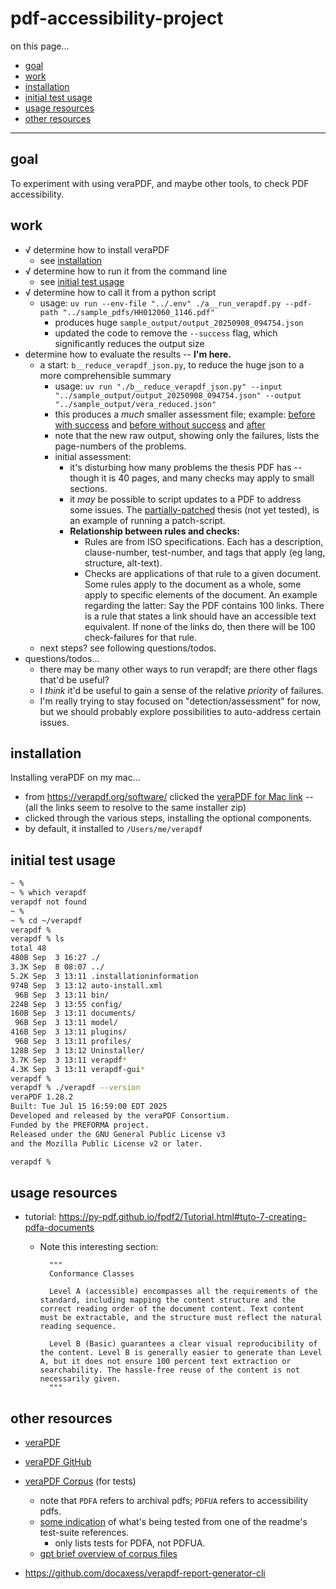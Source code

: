 # pdf-accessibility-project

on this page...
- [goal](#goal)
- [work](#work)
- [installation](#installation)
- [initial test usage](#initial-test-usage)
- [usage resources](#usage-resources)
- [other resources](#other-resources)

---


## goal

To experiment with using veraPDF, and maybe other tools, to check PDF accessibility.


## work

- √ determine how to install veraPDF
    - see [installation](#installation)
- √ determine how to run it from the command line
    - see [initial test usage](#initial-test-usage)
- √ determine how to call it from a python script
    - usage: `uv run --env-file "../.env" ./a__run_verapdf.py --pdf-path "../sample_pdfs/HH012060_1146.pdf"`
        - produces huge `sample_output/output_20250908_094754.json`
        - updated the code to remove the `--success` flag, which significantly reduces the output size
- determine how to evaluate the results -- __I'm here.__
    - a start: `b__reduce_verapdf_json.py`, to reduce the huge json to a more comprehensible summary
        - usage: `uv run "./b__reduce_verapdf_json.py" --input "../sample_output/output_20250908_094754.json" --output "../sample_output/vera_reduced.json"`
        - this produces a _much_ smaller assessment file; example: [before with success](https://github.com/birkin/pdf_accessibility_project/blob/main/sample_output/output_20250908_141314_thesis.json) and [before without success](https://github.com/birkin/pdf_accessibility_project/blob/main/sample_output/output_20250908_143720_theses_no_success.json) and [after](https://github.com/birkin/pdf_accessibility_project/blob/main/sample_output/output_20250908_141314_thesis_reduced.json)
        - note that the new raw output, showing only the failures, lists the page-numbers of the problems.
        - initial assessment: 
            - it's disturbing how many problems the thesis PDF has -- though it is 40 pages, and many checks may apply to small sections.
            - it _may_ be possible to script updates to a PDF to address some issues. The [partially-patched](https://github.com/birkin/pdf_accessibility_project/blob/main/sample_pdfs/HH012060_1146_partially_patched_experimentation.pdf) thesis (not yet tested), is an example of running a patch-script.
            - __Relationship between rules and checks:__ 
                - Rules are from ISO specifications. Each has a description, clause-number, test-number, and tags that apply (eg lang, structure, alt-text). 
                - Checks are applications of that rule to a given document. Some rules apply to the document as a whole, some apply to specific elements of the document. An example regarding the latter: Say the PDF contains 100 links. There is a rule that states a link should have an accessible text equivalent. If none of the links do, then there will be 100 check-failures for that rule.
    - next steps? see following questions/todos.
- questions/todos...
    - there may be many other ways to run verapdf; are there other flags that'd be useful?
    - I _think_ it'd be useful to gain a sense of the relative _priority_ of failures.
    - I'm really trying to stay focused on "detection/assessment" for now, but we should probably explore possibilities to auto-address certain issues.


## installation

Installing veraPDF on my mac...

- from https://verapdf.org/software/ clicked the [veraPDF for Mac link][mac-link] -- (all the links seem to resolve to the same installer zip)
- clicked through the various steps, installing the optional components.
- by default, it installed to `/Users/me/verapdf`

[mac-link]: https://software.verapdf.org/rel/verapdf-installer.zip



## initial test usage

```bash
~ % 
~ % which verapdf
verapdf not found
~ % 
~ % cd ~/verapdf 
verapdf % 
verapdf % ls
total 48
480B Sep  3 16:27 ./
3.3K Sep  8 08:07 ../
5.2K Sep  3 13:11 .installationinformation
974B Sep  3 13:12 auto-install.xml
 96B Sep  3 13:11 bin/
224B Sep  3 13:55 config/
160B Sep  3 13:11 documents/
 96B Sep  3 13:11 model/
416B Sep  3 13:11 plugins/
 96B Sep  3 13:11 profiles/
128B Sep  3 13:12 Uninstaller/
3.7K Sep  3 13:11 verapdf*
4.3K Sep  3 13:11 verapdf-gui*
verapdf % 
verapdf % ./verapdf --version
veraPDF 1.28.2
Built: Tue Jul 15 16:59:00 EDT 2025
Developed and released by the veraPDF Consortium.
Funded by the PREFORMA project.
Released under the GNU General Public License v3
and the Mozilla Public License v2 or later.

verapdf % 
```


## usage resources

- tutorial: <https://py-pdf.github.io/fpdf2/Tutorial.html#tuto-7-creating-pdfa-documents>
    - Note this interesting section: 

            """
            Conformance Classes
            
            Level A (accessible) encompasses all the requirements of the standard, including mapping the content structure and the correct reading order of the document content. Text content must be extractable, and the structure must reflect the natural reading sequence.

            Level B (Basic) guarantees a clear visual reproducibility of the content. Level B is generally easier to generate than Level A, but it does not ensure 100 percent text extraction or searchability. The hassle-free reuse of the content is not necessarily given.
            """


## other resources

- [veraPDF](https://verapdf.org/)
- [veraPDF GitHub](https://github.com/verapdf)
- [veraPDF Corpus](https://github.com/verapdf/verapdf-corpus) (for tests)
    - note that `PDFA` refers to archival pdfs; `PDFUA` refers to accessibility pdfs.
    - [some indication][some-info] of what's being tested from one of the readme's test-suite references.
        - only lists tests for PDFA, not PDFUA.
    - [gpt brief overview of corpus files][brief-overview]

- https://github.com/docaxess/verapdf-report-generator-cli

[some-info]: <https://github.com/bfocom/pdfa-testsuite/blob/master/description.txt>
[brief-overview]: <https://github.com/birkin/pdf_accessibility_project/blob/main/VeraPDF_Corpus_Summary.md>
